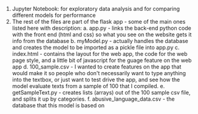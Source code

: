 
1. Jupyter Notebook: for exploratory data analysis and for comparing different models for performance
2. The rest of the files are part of the flask app - some of the main ones listed here with description:
    a. app.py - links the back-end python code with the front end (html and css) so what you see on the website gets it info from the database
    b. myModel.py - actually handles the database and creates the model to be imported as a pickle file into app.py
    c. index.html - contains the layout for the web app, the code for the web page style, and a little bit of javascript for the guage feature on the web app
    d. 100_sample.csv - I wanted to create features on the app that would make it so people who don't necessarily want to type anything into the textbox, or just want to test drive the app, and see how the model evaluate texts from a sample of 100 that I compiled. 
    e. getSampleText.py - creates lists (arrays) out of the 100 sample csv file, and splits it up by categories.
    f. abusive_language_data.csv - the database that this model is based on
    
